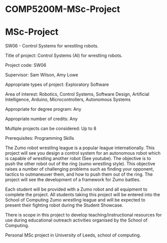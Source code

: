 # COMP5200M-MSc-Project
# MSc-Project

SW06 - Control Systems for wrestling robots.

Title of project: Control Systems (AI) for wrestling robots.

Project code: SW06

Supervisor: Sam Wilson, Amy Lowe

Appropriate types of project: Exploratory Software

Area of interest: Robotics, Control Systems, Software Design, Artificial Intelligence, Arduino, Microcontrollers, Autonomous Systems

Appropriate for degree program: Any

Appropriate number of credits: Any

Multiple projects can be considered: Up to 8

Prerequisites: Programming Skills


The Zumo robot wrestling league is a popular league internationally. This project will see you design a control system for an autonomous robot which is capable of wrestling another robot (See youtube). The objective is to push the other robot out of the ring (sumo wrestling style). This objective raises a number of challenging problems such as finding your opponent, tactics to outmaneuver them, and how to push them out of the ring.  The project will see the development of a framework for Zumo battles.


Each student will be provided with a Zumo robot and all equipment to complete the project. All students taking this project will be entered into the School of Computing Zumo wrestling league and will be expected to present their fighting robot during the Student Showcase.


There is scope in this project to develop teaching/instructional resources for use during educational outreach activities organised by the School of Computing.

Personal MSc project in University of Leeds, school of computing.
